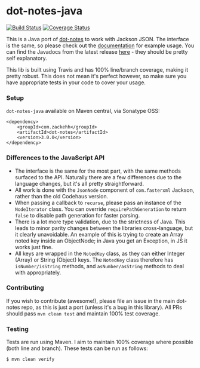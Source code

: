 # dot-notes-java

[![Build Status](https://travis-ci.org/zackehh/dot-notes-java.svg?branch=master)](https://travis-ci.org/zackehh/dot-notes-java) [![Coverage Status](https://coveralls.io/repos/zackehh/dot-notes-java/badge.svg?branch=master&service=github)](https://coveralls.io/github/zackehh/dot-notes-java?branch=master)

This is a Java port of [dot-notes](http://github.com/zackehh/dot-notes) to work with Jackson JSON. The interface is the same, so please check out the [documentation](https://github.com/zackehh/dot-notes/wiki) for example usage. You can find the Javadocs from the latest release [here](http://www.javadoc.io/doc/com.zackehh/dot-notes) - they should be pretty self explanatory.

This lib is built using Travis and has 100% line/branch coverage, making it pretty robust. This does not mean it's perfect however, so make sure you have appropriate tests in your code to cover your usage.

### Setup

`dot-notes-java` available on Maven central, via Sonatype OSS:

```
<dependency>
    <groupId>com.zackehh</groupId>
    <artifactId>dot-notes</artifactId>
    <version>3.0.0</version>
</dependency>
```

### Differences to the JavaScript API

- The interface is the same for the most part, with the same methods surfaced to the API. Naturally there are a few differences due to the language changes, but it's all pretty straightforward.
- All work is done with the `JsonNode` component of `com.fasterxml` Jackson, rather than the old Codehaus version. 
- When passing a callback to `recurse`, please pass an instance of the `NodeIterator` class. You can override `requirePathGeneration` to return `false` to disable path generation for faster parsing.
- There is a lot more type validation, due to the strictness of Java. This leads to minor parity changes between the libraries cross-language, but it clearly unavoidable. An example of this is trying to create an Array noted key inside an ObjectNode; in Java you get an Exception, in JS it works just fine.
- All keys are wrapped in the `NotedKey` class, as they can either Integer (Array) or String (Object) keys. The `NotedKey` class therefore has `isNumber/isString` methods, and `asNumber/asString` methods to deal with appropriately. 

### Contributing

If you wish to contribute (awesome!), please file an issue in the main dot-notes repo, as this is just a port (unless it's a bug in this library). All PRs should pass `mvn clean test` and maintain 100% test coverage.

### Testing

Tests are run using Maven. I aim to maintain 100% coverage where possible (both line and branch). These tests can be run as follows:

```bash
$ mvn clean verify
```
